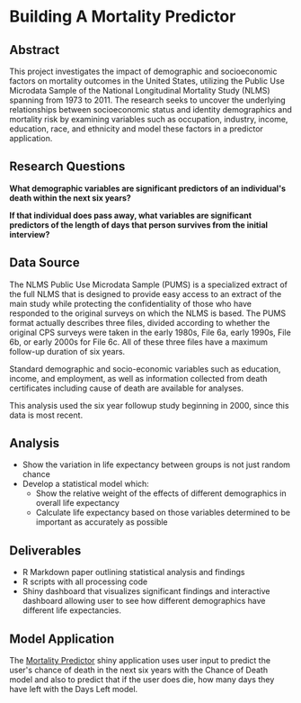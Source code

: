 # Building A Mortality Predictor

## Abstract
This project investigates the impact of demographic and socioeconomic factors on mortality outcomes in the United States, utilizing the Public Use Microdata Sample of the National Longitudinal Mortality Study (NLMS) spanning from 1973 to 2011. The research seeks to uncover the underlying relationships between socioeconomic status and identity demographics and mortality risk by examining variables such as occupation, industry, income, education, race, and ethnicity and model these factors in a predictor application.

## Research Questions 

**What demographic variables are significant predictors of an individual's death within the next six years?**

**If that individual does pass away, what variables are significant predictors of the length of days that person survives from the initial interview?**

## Data Source

The NLMS Public Use Microdata Sample (PUMS) is a specialized extract of the full NLMS that is designed to provide easy access to an extract of the main study while protecting the confidentiality of those who have responded to the original surveys on which the NLMS is based.
The PUMS format actually describes three files, divided according to whether the original CPS surveys were taken in the early 1980s, File 6a, early 1990s, File 6b, or early 2000s for File 6c.
All of these three files have a maximum follow-up duration of six years.

Standard demographic and socio-economic variables such as education, income, and employment, as well as information collected from death certificates including cause of death are available for analyses.

This analysis used the six year followup study beginning in 2000, since this data is most recent.

## Analysis
-   Show the variation in life expectancy between groups is not just random chance
-   Develop a statistical model which:
    -   Show the relative weight of the effects of different demographics in overall life expectancy
    -   Calculate life expectancy based on those variables determined to be important as accurately as possible

## Deliverables
-   R Markdown paper outlining statistical analysis and findings
-   R scripts with all processing code
-   Shiny dashboard that visualizes significant findings and interactive dashboard allowing user to see how different demographics have different life expectancies.

## Model Application

The [Mortality Predictor](https://annejscott.shinyapps.io/mortality-predictor/) shiny application uses user input to predict the user's chance of death in the next six years with the Chance of Death model and also to predict that if the user does die, how many days they have left with the Days Left model.
